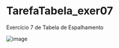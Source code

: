 # TarefaTabela_exer07
Exercício 7 de Tabela de Espalhamento


![image](https://github.com/Felliny/TarefaTabela_exer07/assets/99506287/99280ec7-fd5e-4ab2-99b3-177d8dd185c4)

